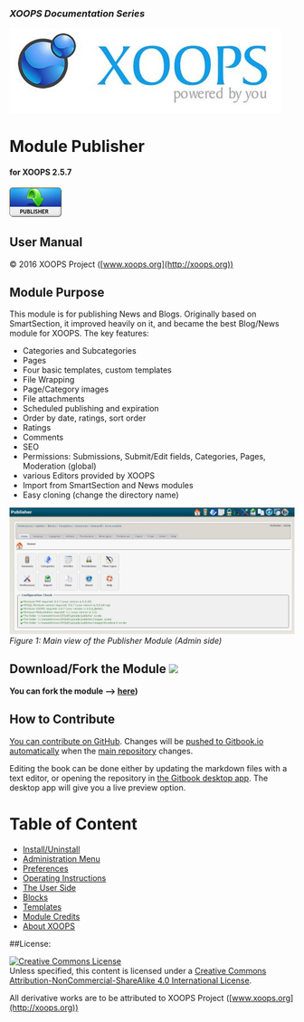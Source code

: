 ### _XOOPS Documentation Series_
![logoXoops.jpg](assets/logoXoops.jpg)

# Module Publisher
#### for XOOPS 2.5.7
      
![logoModule.png](assets/logoModule.png)
            
## User Manual

© 2016 XOOPS Project ([www.xoops.org](http://xoops.org))    

## Module Purpose 

This module is for publishing News and Blogs. Originally based on SmartSection, it improved heavily on it, and became the best Blog/News module for XOOPS. The key features:

* Categories and Subcategories
* Pages
* Four basic templates, custom templates
* File Wrapping
* Page/Category images
* File attachments
* Scheduled publishing and expiration
* Order by date, ratings, sort order
* Ratings
* Comments
* SEO
* Permissions: Submissions, Submit/Edit fields, Categories, Pages, Moderation (global)
* various Editors provided by XOOPS
* Import from SmartSection and News modules
* Easy cloning (change the directory name)


![image001.jpg](assets/image001.jpg)
*Figure 1: Main view of the Publisher Module (Admin side)*

## Download/Fork the Module ![](http://xoops.org/images/forkit.png) 

**You can fork the module --> [here](https://github.com/XoopsModules25x/publisher))** 

## How to Contribute

[You can contribute on GitHub](https://github.com/XoopsDocs/publisher-tutorial). Changes will be [pushed to Gitbook.io automatically](https://www.gitbook.com/book/xoops/publisher-tutorial/activity) when the [main repository](https://github.com/XoopsDocs/publisher-tutorial) changes.

Editing the book can be done either by updating the markdown files with a text editor, or opening the repository in [the Gitbook desktop app](https://github.com/GitbookIO/editor/blob/master/README.md). The desktop app will give you a live preview option.

# Table of Content

* [Install/Uninstall](book/1install.md)
* [Administration Menu](book/2administration.md)
* [Preferences](book/3preferences.md)
* [Operating Instructions](book/4operations.md)
* [The User Side](book/5userside.md)
* [Blocks](book/6blocks.md)
* [Templates](book/7templates.md)
* [Module Credits](book/9credits.md)
* [About XOOPS](book/8other.md)
 

##License:

<a rel="license" href="http://creativecommons.org/licenses/by-nc-sa/4.0/"><img alt="Creative Commons License" style="border-width:0" src="https://i.creativecommons.org/l/by-nc-sa/4.0/88x31.png" /></a><br />Unless specified, this content is licensed under a <a rel="license" href="http://creativecommons.org/licenses/by-nc-sa/4.0/">Creative Commons Attribution-NonCommercial-ShareAlike 4.0 International License</a>.

All derivative works are to be attributed to XOOPS Project ([www.xoops.org](http://xoops.org))

